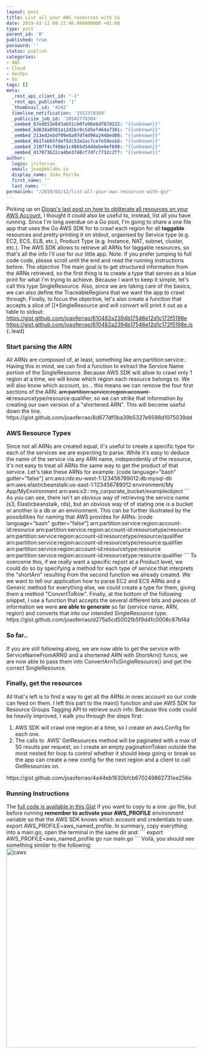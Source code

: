 ```yaml
---
layout: post
title: List all your AWS resources with Go
date: 2019-03-12 08:12:46.000000000 +01:00
type: post
parent_id: '0'
published: true
password: ''
status: publish
categories:
- AWS
- Cloud
- devOps
- Go
tags: []
meta:
  _rest_api_client_id: "-1"
  _rest_api_published: '1'
  _thumbnail_id: '4242'
  timeline_notification: '1552378369'
  _publicize_job_id: '28542778304'
  _oembed_67ed653e8d3ab51cb0fa96ebdf87d222: "{{unknown}}"
  _oembed_bd638a0501a12d2bc9c5d5ef464a7381: "{{unknown}}"
  _oembed_213ed2ebdf09e8a97df4d90a244bed08: "{{unknown}}"
  _oembed_6b1fab65fdef92c52e2ac7cefe59ea16: "{{unknown}}"
  _oembed_2107f4cf498e1c4865d34ddebe0ef690: "{{unknown}}"
  _oembed_d17073622ca4be3748cf7dfc7732c2ff: "{{unknown}}"
author:
  login: jrcferrao
  email: joao@mklabs.io
  display_name: João Ferrão
  first_name: ''
  last_name: ''
permalink: "/2019/03/12/list-all-your-aws-resources-with-go/"
---
```

Picking up on <a href="http://datacenternotes.com/2019/02/08/keeping-aws-costs-low-with-aws-nuke/">Diogo's last post on how to obliterate all resources on your AWS Account</a>, I thought it could also be useful to, instead, list all you have running.
Since I'm long overdue on a Go post, I'm going to share a one file app that uses the Go AWS SDK for to crawl each region for all <strong>taggable</strong> resources and pretty printing it on stdout, organised by Service type (e.g. EC2, ECS, ELB, etc.), Product Type (e.g. Instance, NAT, subnet, cluster, etc.).
The AWS SDK allows to retrieve all ARNs for taggable resources, so that's all the info I'll use for our little app.
Note: If you prefer jumping to full code code, please scroll until the end and read the running instructions before.
The objective
The main goal is to get structured information from the ARNs retrieved, so the first thing is to create a type that serves as a blue print for what I'm trying to achieve. Because I want to keep it simple, let's call this type SingleResource.
Also, since we are taking care of the basics, we can also define the TraceableRegions that we want the app to crawl through.
Finally, to focus the objective, let's also create a function that accepts a slice of []*SingleResource and will convert will print it out as a table to stdout:
https://gist.github.com/joaoferrao/610482a2394b17546e12d1c172f5198e
https://gist.github.com/joaoferrao/610482a2394b17546e12d1c172f5198e.js
{:.lead}

<h3>Start parsing the ARN</h3>
All ARNs are composed of, at least, something like arn:partition:service:. Having this in mind, we can find a function to extract the Service Name portion of the SingleResource.
Because AWS SDK will allow to crawl only 1 region at a time, we will know which region each resource belongs to. We will also know which account, so... this means we can remove the four first sections of the ARN: <del datetime="2019-03-11T23:25:23+01:00">arn:partition:service:region:account-id</del>:resourcetype/resource:qualifier, so we can strike that information by creating our own version of a "shortened ARN".
This will become useful down the line.
https://gist.github.com/joaoferrao/8d677df0ba39b5327e9598d1075039dd
<h3>AWS Resource Types</h3>
Since not all ARNs are created equal, it's useful to create a specific type for each of the services we are expecting to parse. While it's easy to deduce the name of the service via any ARN name, independently of the resource, it's not easy to treat all ARNs the same way to get the product of that service.
Let's take these ARNs for example:
[code language="bash" gutter="false"]
arn:aws:rds:eu-west-1:123456789012:db:mysql-db
arn:aws:elasticbeanstalk:us-east-1:123456789012:environment/My App/MyEnvironment
arn:aws:s3:::my_corporate_bucket/exampleobject
```
As you can see, there isn't an obvious way of retrieving the service name (s3, Elasticbeanstalk, rds), but an obvious way of of stating one is a bucket or another is a db or an environment. This can be further illustrated by the possibilities for naming that AWS provides for ARNs:
[code language="bash" gutter="false"]
arn:partition:service:region:account-id:resource
arn:partition:service:region:account-id:resourcetype/resource
arn:partition:service:region:account-id:resourcetype/resource/qualifier
arn:partition:service:region:account-id:resourcetype/resource:qualifier
arn:partition:service:region:account-id:resourcetype:resource
arn:partition:service:region:account-id:resourcetype:resource:qualifier
```
To overcome this, if we really want a specific report at a Product level, we could do so by specifying a method for each type of service that interprets the "shortArn" resulting from the second function we already created. We we want to tell our application how to parse EC2 and ECS ARNs and a Generic method for everything else, we could create a type for them, giving them a method "ConvertToRow".
Finally, at the bottom of the following snippet, I use a function that accepts the several different bits and pieces of information we were <strong>are able</strong><strong> to generate</strong> so far (service name, ARN, region) and converts that into our intended SingleResource type.
https://gist.github.com/joaoferrao/d275a5cd5002fb5f9d4fc0008c87bf4d
<h3>So far..</h3>
If you are still following along, we are now able to get the service with ServiceNameFromARN() and a shortened ARN with ShortArn() funcs, we are now able to pass them into ConvertArnToSingleResource() and get the correct SingleResource.
<h3>Finally, get the resources</h3>
All that's left is to find a way to get all the ARNs in ones account so our code can feed on them. I left this part to the main() function and use AWS SDK for Resource Groups Tagging API to retrieve such info:
Because this code could be heavily improved, I walk you through the steps first:
<ol>
<li>AWS SDK will crawl one region at a time, so I create an aws.Config for each one.</li>
<li>The calls to  AWS' GetResources method will be paginated with a max of 50 results per request, so I create an empty paginationToken outside the most nested for loop to control whether it should keep going or break so the app can create a new config for the next region and a client to call GetResources on.</li>
</ol>
https://gist.github.com/joaoferrao/4a44eb1630bfcb670249862731ee256e
<h3>Running Instructions</h3>
The <a href="https://gist.github.com/joaoferrao/59321c83c36fd4a6a8821ef6c7e9aa0d">full code is available in this Gist</a> if you want to copy to a one .go file, but before running <strong>remember to activate your AWS_PROFILE</strong> environment variable so that the AWS SDK knows which account and credentials to use. export AWS_PROFILE=aws_named_profile.
In summary, copy everything into a main.go, open the terminal in the same dir and:
```
export AWS_PROFILE=aws_named_profile
go run main.go
```
Voilá, you should see something similar to the following:
<img class="alignnone size-full wp-image-4242" src="{{ site.baseurl }}/assets/2019/03/caws-1.png" alt="caws" width="1762" height="528" />
